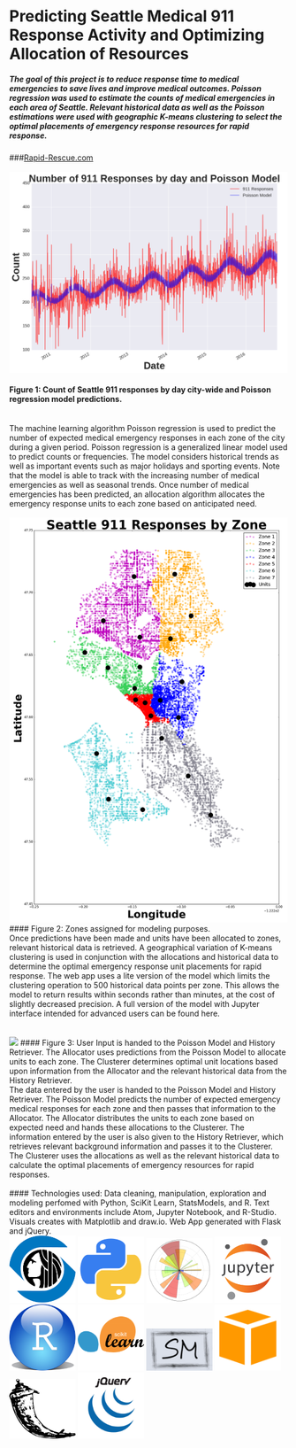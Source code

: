 # Predicting Seattle Medical 911 Response Activity and Optimizing Allocation of Resources

##### The goal of this project is to reduce response time to medical emergencies to save lives and improve medical outcomes. Poisson regression was used to estimate the counts of medical emergencies in each area of Seattle. Relevant historical data as well as the Poisson estimations were used with geographic K-means clustering to select the optimal placements of emergency response resources for rapid response.
###<a href="url">Rapid-Rescue.com</a>
<br><br>
<img src="images/data_and_model.png" width="800">
#### Figure 1: Count of Seattle 911 responses by day city-wide and Poisson regression model predictions.
<br>
The machine learning algorithm Poisson regression is used to predict the number of expected medical emergency responses in each zone of the city during a given period. Poisson regression is a generalized linear model used to predict counts or frequencies. The model considers historical trends as well as important events such as major holidays and sporting events. Note that the model is able to track with the increasing number of medical emergencies as well as seasonal trends. Once number of medical emergencies has been predicted, an allocation algorithm allocates the emergency response units to each zone based on anticipated need.
<br><br>
<img src="images/seattle_911_pred.png" width="600">
#### Figure 2: Zones assigned for modeling purposes.
<br>
Once predictions have been made and units have been allocated to zones, relevant historical data is retrieved. A geographical variation of K-means clustering is used in conjunction with the allocations and historical data to determine the optimal emergency response unit placements for rapid response. The web app uses a lite version of the model which limits the clustering operation to 500 historical data points per zone. This allows the model to return results within seconds rather than minutes, at the cost of slightly decreased precision. A full version of the model with Jupyter interface intended for advanced users can be found here.
<br><br><br>
<img src="images/structure.png" width="600">
#### Figure 3: User Input is handed to the Poisson Model and History Retriever. The Allocator uses predictions from the Poisson Model to allocate units to each zone. The Clusterer determines optimal unit locations based upon information from the Allocator and the relevant historical data from the History Retriever.
<br>
The data entered by the user is handed to the Poisson Model and History Retriever. The Poisson Model predicts the number of expected emergency medical responses for each zone and then passes that information to the Allocator. The Allocator distributes the units to each zone based on expected need and hands these allocations to the Clusterer. The information entered by the user is also given to the History Retriever, which retrieves relevant background information and passes it to the Clusterer. The Clusterer uses the allocations as well as the relevant historical data to calculate the optimal placements of emergency resources for rapid responses.
<br><br>
#### Technologies used:
Data cleaning, manipulation, exploration and modeling perfomed with Python, SciKit Learn, StatsModels, and R. Text editors and environments include Atom, Jupyter Notebook, and R-Studio. Visuals creates with Matplotlib and draw.io. Web App generated with Flask and jQuery.
<br>

<img src="images/logos/seattle.png" width="120">
<img src="images/logos/python.png" width="120">
<img src="images/logos/matplotlib.png" width="120">
<img src="images/logos/jupyter.png" width="120">
<img src="images/logos/r.png" width="120">
<img src="images/logos/sklearn.png" width="120">
<img src="images/logos/statsmodels.png" width="120">
<img src="images/logos/aws2.png" width="120">
<img src="images/logos/flask.png" width="120">
<img src="images/logos/jquery.png" width="120">
